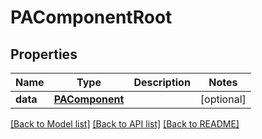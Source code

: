 # PAComponentRoot

## Properties
Name | Type | Description | Notes
------------ | ------------- | ------------- | -------------
**data** | [**PAComponent**](PAComponent.md) |  | [optional] 

[[Back to Model list]](../README.md#documentation-for-models) [[Back to API list]](../README.md#documentation-for-api-endpoints) [[Back to README]](../README.md)


